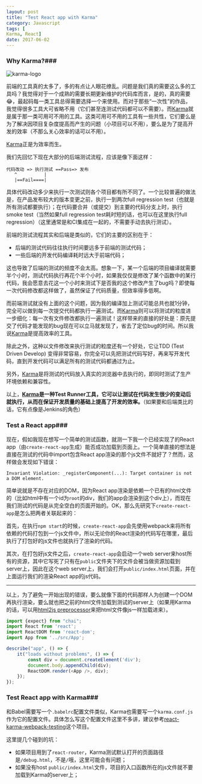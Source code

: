 ```yaml
---
layout: post
title: "Test React app with Karma"
category: Javascript
tags: [Karma, React]
date: 2017-06-02
---
```


### Why Karma?###

![karma-logo](http://karma-runner.github.io/assets/img/banner.png)

前端的工具真的太多了，多的有点让人眼花缭乱。问题是我们真的需要这么多的工具吗？我觉得对于一个成熟的需要长期更新维护的代码库而言，是的，真的需要😂，最起码每一类工具总得需要选择一个来使用。而对于那些“一次性”的作品，我觉得很多工具大可省略不用（它们甚至连测试代码都可以不需要）。而[Karma](http://karma-runner.github.io/)就是属于那一类可用可不用的工具。这类可用可不用的工具有一些共性，它们要么是为了解决因项目复杂度提高而产生的问题（小项目可以不用），要么是为了提高开发的效率（不那么关心效率的话可以不用）。

[Karma](http://karma-runner.github.io/)正是为效率而生。

我们先回忆下现在大部分的后端测试流程，应该是像下面这样：

```
代码改动 => 执行测试 ==Pass=> 发布
   ^          |
   |==Fail====|
```

具体代码改动多少来执行一次测试则各个项目都有所不同了。一个比较普遍的做法是，在产品发布较大的版本变更之前，执行一到两次full regression test（也就是所有测试都要执行）；在代码要合并（或提交）到主要的代码分支上时，执行smoke test（当然如果full regression test耗时短的话，也可以在这里执行full regression）（这里通常是和CI集成在一起的，不需要手动去执行测试）。

前端的测试流程其实和后端是类似的，它们的主要的区别在于：

- 后端的测试代码往往执行时间要远多于前端的测试代码；
- 一些后端的开发代码编译耗时远大于前端代码；

这也导致了后端的测试的频度不会太高。想象一下，某一个后端的项目编译就需要半个小时，测试代码执行再花个半个小时，如果我仅仅是修改了某个函数中的某行代码，我会愿意去花这一个小时来测试下是否我的这个修改产生了bug吗？即使每一次代码修改都这样做了，虽然保证了代码质量，但效率得多低啊。

而前端测试就没有上面的这个问题，因为我的编译加上测试可能总共也就1分钟，完全可以做到每一次提交代码都执行一遍测试。而[Karma](http://karma-runner.github.io/)则可以将测试的粒度进一步细化：每一次有文件修改都执行一遍测试！这样带来的直接的好处是：原先提交了代码才能发现的bug现在可以立马就发现了，省去了定位bug的时间。所以我说[Karma](http://karma-runner.github.io/)是提高效率的工具。

除此之外，这种以文件修改来执行测试的粒度还有一个好处，它让TDD (Test Driven Develop) 变得非常容易，你完全可以先把测试代码写好，再来写开发代码，直到开发代码可以满足所有的测试代码都通过为止。

另外，[Karma](http://karma-runner.github.io/)是将测试的代码放入真实的浏览器中去执行的，即同时测试了生产环境依赖和兼容性。

以上，**[Karma](http://karma-runner.github.io/)是一种Test Runner工具，它可以让测试在代码发生很少的变动后就执行，从而在保证开发质量的基础上提高了开发的效率。**（如果要和后端类比的话，它有点像是Jenkins的角色）

### Test a React app###

现在，假如我现在想写一个简单的测试函数，就测一下我一个已经实现了的React app（由`create-react-app`生成）能否成功加载到页面上。一个简单直接的想法是直接在测试的代码中import包含React app渲染的那个js文件不就好了？然而，这样做会发现如下错误：

```
Invariant Violation: _registerComponent(...): Target container is not a DOM element.
```

简单说就是不存在对应的DOM，因为React app渲染是依赖一个已有的html文件的（比如html中有一个id为`root`的div，我们的app会渲染到这个div上），而现在我们测试的代码是从完全空白的页面开始的。OK，那么先研究下`create-react-app`是怎么把两者关联起来的：

首先，在执行`npm start`的时候，`create-react-app`会先使用webpack来将所有依赖的代码打包到一个js文件中，所以无论你的React渲染的代码写在哪里，最后执行了打包好的js文件也就执行了渲染的代码。

其次，在打包好js文件之后，`create-react-app`会启动一个web server来host所有的资源，其中它写死了只有在`public`文件夹下的文件会被当做资源加载到server上，因此在这个web server上，我们会打开`public/index.html`页面，并在上面运行我们的渲染React app的js代码。

------

以上，为了避免一开始出现的错误，要么就像下面的代码那样人为创建一个DOM再执行渲染，要么就也把之前的html文件加载到测试的server上（如果用Karma的话，可以用[html2js preprocessor](https://github.com/karma-runner/karma-html2js-preprocessor)来把html文件像js一样加载进来）。

```javascript
import {expect} from "chai";
import React from 'react';
import ReactDOM from 'react-dom';
import App from '../src/App';

describe("app", () => {
    it("loads without problems", () => {
        const div = document.createElement('div');
        document.body.appendChild(div);
        ReactDOM.render(<App />, div);
    });
});
```

### Test React app with Karma###

和Babel需要写一个`.babelrc`配置文件类似，Karma也需要写一个`karma.conf.js`作为它的配置文件。具体怎么写这个配置文件这里不多讲，建议参考[react-karma-webpack-testing](https://github.com/justinwoo/react-karma-webpack-testing)这个项目。

这里提几个碰到的坑：

- 如果项目用到了`react-router`，Karma测试默认打开的页面路径是`/debug.html`，不是`/`哦，这里可能会有问题；
- 如果没有host `public/index.html`文件，项目的入口函数所在的js文件就不要加载到Karma的server上；